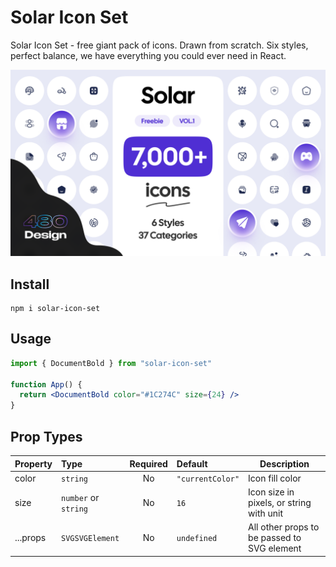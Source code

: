 # Solar Icon Set

Solar Icon Set - free giant pack of icons. Drawn from scratch. Six styles, perfect balance, we have everything you could ever need in React.

![Solar Icon Set](.github/cover.png)

## Install

```
npm i solar-icon-set
```

## Usage

```jsx
import { DocumentBold } from "solar-icon-set"

function App() {
  return <DocumentBold color="#1C274C" size={24} />
}
```

## Prop Types

| Property | Type                 | Required | Default          | Description                                 |
|:---------|:---------------------|:--------:|:-----------------|---------------------------------------------|
| color    | `string`             |    No    | `"currentColor"` | Icon fill color                             |
| size     | `number` or `string` |    No    | `16`             | Icon size in pixels, or string with unit    |
| ...props | `SVGSVGElement`      |    No    | `undefined`      | All other props to be passed to SVG element |